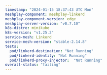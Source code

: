 ```yaml
---
timestamp: "2024-01-15 18:37:43 UTC Mon"
meshplay-component: meshplay-linkerd
meshplay-component-version: edge
meshplay-server-version: "v0.7.10"
k8s-distro: minikube
k8s-version: "v1.25.2"
service-mesh: Linkerd
service-mesh-version: "stable-2.14.8"
tests:
  pod/linkerd-destination: "Not Running"
  pod/linkerd-identity: "Not Running"
  pod/linkerd-proxy-injector:  "Not Running"
overall-status: "failing"
---
```


